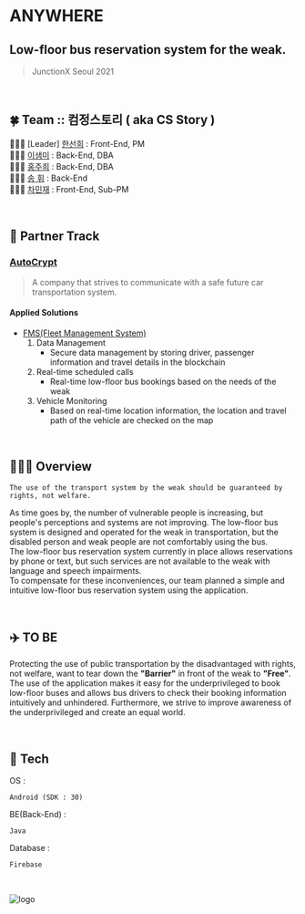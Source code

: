 # ANYWHERE
## Low-floor bus reservation system for the weak.  
> JunctionX Seoul 2021  

<br/>

## 🍀 Team :: 컴정스토리 ( aka CS Story )

👩🏻‍✈️ [Leader] [한선희](https://github.com/tjshee39) : Front-End, PM  
👩🏻‍💻 [이샘미](https://github.com/saemmilee) : Back-End, DBA  
👩🏻‍💻 [홍주희](https://github.com/wngml317) : Back-End, DBA  
👨🏻‍💻 [송 휘](https://github.com/songhwee1) : Back-End   
👨🏻‍💻 [차민재](https://github.com/charmingjae) : Front-End, Sub-PM   

<br/>  

## 🤝 Partner Track

### [AutoCrypt](https://autocrypt.co.kr/)
> A company that strives to communicate with a safe future car transportation system.

#### Applied Solutions
- [FMS(Fleet Management System)](https://autocrypt.co.kr/product-fms)  
    1. Data Management
        - Secure data management by storing driver, passenger information and travel details in the blockchain
    2. Real-time scheduled calls
        - Real-time low-floor bus bookings based on the needs of the weak
    3. Vehicle Monitoring
        - Based on real-time location information, the location and travel path of the vehicle are checked on the map


<br/>  

## 👨🏻‍💻 Overview  
    The use of the transport system by the weak should be guaranteed by rights, not welfare.  
As time goes by, the number of vulnerable people is increasing, but people's perceptions and systems are not improving. The low-floor bus system is designed and operated for the weak in transportation, but the disabled person and weak people are not comfortably using the bus.  
The low-floor bus reservation system currently in place allows reservations by phone or text, but such services are not available to the weak with language and speech impairments.  
To compensate for these inconveniences, our team planned a simple and intuitive low-floor bus reservation system using the application.


<br/>

## ✈️ TO BE
Protecting the use of public transportation by the disadvantaged with rights, not welfare, want to tear down the <b>"Barrier"</b> in front of the weak to <b>"Free"</b>. The use of the application makes it easy for the underprivileged to book low-floor buses and allows bus drivers to check their booking information intuitively and unhindered. Furthermore, we strive to improve awareness of the underprivileged and create an equal world.


<br/>

## 🔧 Tech

OS :  
```
Android (SDK : 30)
```

BE(Back-End) :
```
Java
```

Database :
```
Firebase
```

<br/>


![logo](https://user-images.githubusercontent.com/54883521/119247419-37422d00-bbc4-11eb-911e-8ab2854dc640.png)
